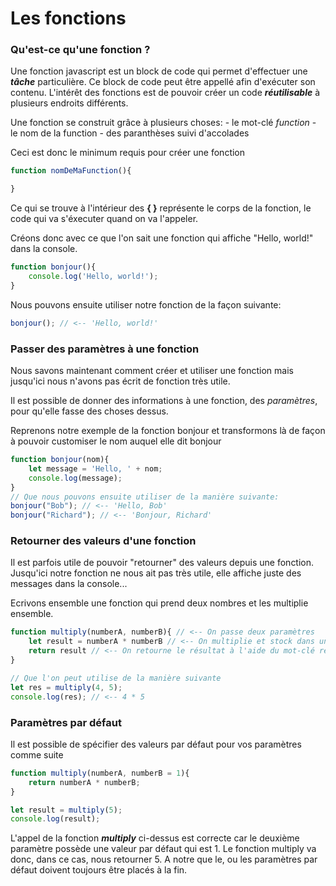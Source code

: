 # Les fonctions
### Qu'est-ce qu'une fonction ?
Une fonction javascript est un block de code qui permet d'effectuer une ___tâche___ particulière. Ce block de code peut être appellé afin d'exécuter son contenu. L'intérêt des fonctions est de pouvoir créer un code ___réutilisable___ à plusieurs endroits différents.

Une fonction se construit grâce à plusieurs choses:
    - le mot-clé *function*
    - le nom de la function
    - des paranthèses suivi d'accolades

Ceci est donc le minimum requis pour créer une fonction
```JavaScript
function nomDeMaFunction(){

}
```

Ce qui se trouve à l'intérieur des **{ }** représente le corps de la fonction, le code qui va s'éxecuter quand on va l'appeler.

Créons donc avec ce que l'on sait une fonction qui affiche "Hello, world!" dans la console.
```JavaScript
function bonjour(){
    console.log('Hello, world!');
}
```

Nous pouvons ensuite utiliser notre fonction de la façon suivante:
```JavaScript
bonjour(); // <-- 'Hello, world!'
```

### Passer des paramètres à une fonction
Nous savons maintenant comment créer et utiliser une fonction mais jusqu'ici nous n'avons pas écrit de fonction très utile.

Il est possible de donner des informations à une fonction, des *paramètres*, pour qu'elle fasse des choses dessus.

Reprenons notre exemple de la fonction bonjour et transformons là de façon à pouvoir customiser le nom auquel elle dit bonjour

```JavaScript
function bonjour(nom){
    let message = 'Hello, ' + nom;
    console.log(message);
}
// Que nous pouvons ensuite utiliser de la manière suivante:
bonjour("Bob"); // <-- 'Hello, Bob'
bonjour("Richard"); // <-- 'Bonjour, Richard'
```

### Retourner des valeurs d'une fonction
Il est parfois utile de pouvoir "retourner" des valeurs depuis une fonction.
Jusqu'ici notre fonction ne nous ait pas très utile, elle affiche juste des messages dans la console...

Ecrivons ensemble une fonction qui prend deux nombres et les multiplie ensemble.

```JavaScript
function multiply(numberA, numberB){ // <-- On passe deux paramètres
    let result = numberA * numberB // <-- On multiplie et stock dans une variable
    return result // <-- On retourne le résultat à l'aide du mot-clé return
}

// Que l'on peut utilise de la manière suivante
let res = multiply(4, 5);
console.log(res); // <-- 4 * 5
``` 

### Paramètres par défaut
Il est possible de spécifier des valeurs par défaut pour vos paramètres comme suite

```JavaScript
function multiply(numberA, numberB = 1){
    return numberA * numberB;
}

let result = multiply(5);
console.log(result);
```

L'appel de la fonction ___multiply___ ci-dessus est correcte car le deuxième paramètre possède une valeur par défaut qui est 1.
Le fonction multiply va donc, dans ce cas, nous retourner 5.
A notre que le, ou les paramètres par défaut doivent toujours être placés à la fin.
